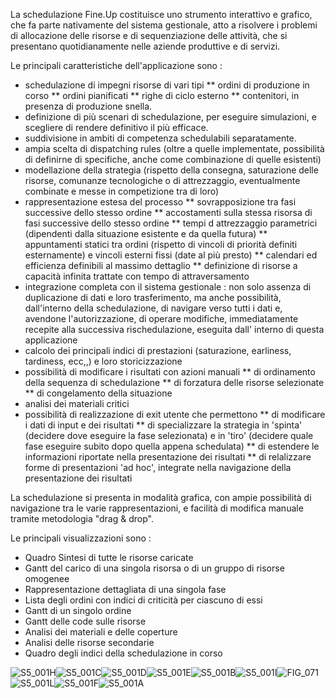 La schedulazione Fine.Up costituisce uno strumento interattivo e grafico, che fa parte nativamente del sistema gestionale, atto a risolvere i problemi di allocazione delle risorse e di sequenziazione delle attività, che si presentano quotidianamente nelle aziende produttive e di servizi.

Le principali caratteristiche dell'applicazione sono : 
 * schedulazione di impegni risorse di vari tipi
 ** ordini di produzione in corso
 ** ordini pianificati
 ** righe di ciclo esterno
 ** contenitori, in presenza di produzione snella.
 * definizione di più scenari di schedulazione, per eseguire simulazioni, e scegliere di rendere definitivo il più efficace.
 * suddivisione in ambiti di competenza schedulabili separatamente.
 * ampia scelta di dispatching rules (oltre a quelle implementate, possibilità di definirne di specifiche, anche come combinazione di quelle esistenti)
 * modellazione della strategia (rispetto della consegna, saturazione delle risorse, comunanze tecnologiche o di attrezzaggio, eventualmente combinate e messe in competizione tra di loro)
 * rappresentazione estesa del processo
 ** sovrapposizione tra fasi successive dello stesso ordine
 ** accostamenti sulla stessa risorsa di fasi successive dello stesso ordine
 ** tempi d attrezzaggio parametrici (dipendenti dalla situazione esistente e da quella futura)
 ** appuntamenti statici tra ordini (rispetto di vincoli di priorità definiti esternamente) e vincoli esterni fissi (date al più presto)
 ** calendari ed efficienza definibili al massimo dettaglio
 ** definizione di risorse a capacità infinita trattate con tempo di attraversamento
 * integrazione completa con il sistema gestionale :  non solo assenza di duplicazione di dati e loro trasferimento, ma anche possibilità, dall'interno della schedulazione, di navigare verso tutti i dati e, avendone l'autorizzazione, di operare modifiche, immediatamente recepite alla successiva rischedulazione, eseguita dall' interno di questa applicazione
 * calcolo dei principali indici di prestazioni (saturazione, earliness, tardiness, ecc,,) e loro storicizzazione
 * possibilità di modificare i risultati con azioni manuali
 ** di ordinamento della sequenza di schedulazione
 ** di forzatura delle risorse selezionate
 ** di congelamento della situazione
 * analisi dei materiali critici
 * possibilità di realizzazione di exit utente che permettono
 ** di modificare i dati di input e dei risultati
 ** di specializzare la strategia in 'spinta' (decidere dove eseguire la fase selezionata) e in 'tiro' (decidere quale fase eseguire subito dopo quella appena schedulata)
 ** di estendere le informazioni riportate nella presentazione dei risultati
 ** di relalizzare forme di presentazioni 'ad hoc', integrate nella navigazione della presentazione dei risultati

La schedulazione si presenta in modalità grafica, con ampie possibilità di navigazione tra le varie rappresentazioni, e facilità di modifica manuale tramite metodologia "drag & drop".

Le principali visualizzazioni sono : 

* Quadro Sintesi di tutte le risorse caricate
* Gantt del carico di una singola risorsa o di un gruppo di risorse omogenee
* Rappresentazione dettagliata di una singola fase
* Lista degli ordini con indici di criticità per ciascuno di essi
* Gantt di un singolo ordine
* Gantt delle code sulle risorse
* Analisi dei materiali e delle coperture
* Analisi delle risorse secondarie
* Quadro degli indici della schedulazione in corso

![S5_001H](http://localhost:3000/immagini/MBDOC_VIS-S5_002/S5_001H.png)![S5_001C](http://localhost:3000/immagini/MBDOC_VIS-S5_002/S5_001C.png)![S5_001D](http://localhost:3000/immagini/MBDOC_VIS-S5_002/S5_001D.png)![S5_001E](http://localhost:3000/immagini/MBDOC_VIS-S5_002/S5_001E.png)![S5_001B](http://localhost:3000/immagini/MBDOC_VIS-S5_002/S5_001B.png)![S5_001I](http://localhost:3000/immagini/MBDOC_VIS-S5_002/S5_001I.png)![FIG_071](http://localhost:3000/immagini/MBDOC_VIS-S5_002/FIG_071.png)![S5_001L](http://localhost:3000/immagini/MBDOC_VIS-S5_002/S5_001L.png)![S5_001F](http://localhost:3000/immagini/MBDOC_VIS-S5_002/S5_001F.png)![S5_001A](http://localhost:3000/immagini/MBDOC_VIS-S5_002/S5_001A.png)
